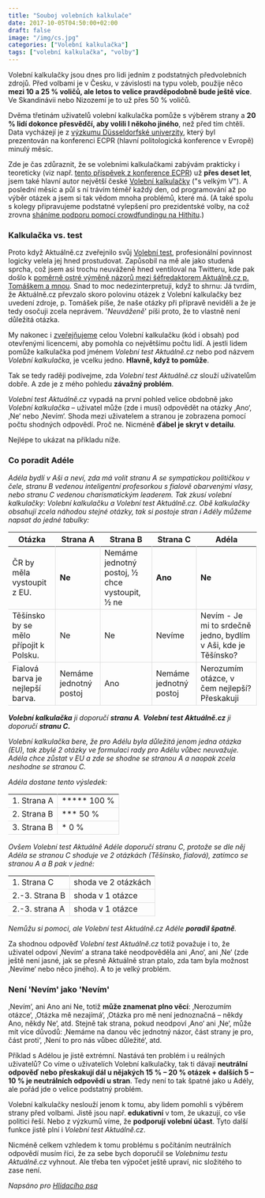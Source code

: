 ```yaml
---
title: "Souboj volebních kalkulače"
date: 2017-10-05T04:50:00+02:00
draft: false
image: "/img/cs.jpg"
categories: ["Volební kalkulačka"]
tags: ["volební kalkulačka", "volby"]
---
```

<style> td {border-bottom: 1px solid #dddddd; border-right: 1px solid #dddddd;} </style>
Volební kalkulačky jsou dnes pro lidi jedním z podstatných předvolebních zdrojů. Před volbami je v Česku, v závislosti na typu voleb, použije něco <b>mezi 10 a 25 % voličů, ale letos to velice pravděpodobně bude ještě více</b>. Ve Skandinávii nebo Nizozemí je to už přes 50 % voličů.

Dvěma třetinám uživatelů volební kalkulačka pomůže s výběrem strany a <b>20 % lidí dokonce přesvědčí, aby volili l někoho jiného</b>, než před tím chtěli. Data vycházejí je z <a href="https://ecpr.eu/Events/PaperDetails.aspx?PaperID=37081&EventID=96">výzkumu Düsseldorfské univerzity</a>, který byl prezentován na konferenci ECPR (hlavní politologická konference v Evropě) minulý měsíc.

Zde je čas zdůraznit, že se volebními kalkulačkami zabývám prakticky i teoreticky (viz např. <a href="https://ecpr.eu/Events/PaperDetails.aspx?PaperID=37097&EventID=96">tento příspěvek z konference ECPR</a>) už <b>přes deset let</b>, jsem také hlavní autor největší české <a href="https://volebnikalkulacka.cz">Volební kalkulačky</a> ("s velkým V"). A poslední měsíc a půl s ní trávím téměř každý den, od programování až po výběr otázek a jsem si tak vědom mnoha problémů, které má. (A také spolu s kolegy připravujeme podstatné vylepšení pro prezidentské volby, na což zrovna <a href="https://www.hithit.com/cs/project/4067/volebni-kalkulacka-on-steroids">sháníme podporu pomocí crowdfundingu na Hithitu</a>.)

<h3>Kalkulačka vs. test</h3>
Proto když Aktuálně.cz zveřejnilo svůj <a href="https://zpravy.aktualne.cz/domaci/volebni-test-odpovezte-na-otazky-dozvite-se-komu-dat-hlas/r~034d2064a38511e79142002590604f2e/">Volební test</a>, profesionální povinnost logicky velela jej hned prostudovat. Zapůsobil na mě ale jako studená sprcha, což jsem asi trochu neuváženě hned ventiloval na Twitteru, kde pak došlo k <a href="https://twitter.com/skopmichal/status/914775919281283072">poměrně ostré výměně názorů mezi šéfredaktorem Aktuálně.cz p. Tomáškem a mnou</a>. Snad to moc nedezinterpretuji, když to shrnu: Já tvrdím, že Aktuálně.cz převzalo skoro polovinu otázek z Volební kalkulačky bez uvedení zdroje, p. Tomášek píše, že naše otázky při přípravě neviděli a že je tedy osočuji zcela neprávem. '<i>Neuváženě</i>' píši proto, že to vlastně není důležitá otázka.

My nakonec i <a href="https://github.com/KohoVolit/vaa2012-2">zveřejňujeme</a> celou Volební kalkulačku (kód i obsah) pod otevřenými licencemi, aby pomohla co největšímu počtu lidí. A jestli lidem pomůže kalkulačka pod jménem <i>Volební test Aktuálně.cz</i> nebo pod názvem <i>Volební kalkulačka</i>, je vcelku jedno. <b>Hlavně, když to pomůže</b>.

Tak se tedy raději podívejme, zda <i>Volební test Aktuálně.cz</i> slouží uživatelům dobře. A zde je z mého pohledu <b>závažný problém</b>.

<i>Volební test Aktuálně.cz</i> vypadá na první pohled velice obdobně jako <i>Volební kalkulačka</i> – uživatel může (zde i musí) odpovědět na otázky ‚Ano‘, ‚Ne‘ nebo ‚Nevím‘. Shoda mezi uživatelem a stranou je zobrazena pomocí počtu shodných odpovědí. Proč ne. Nicméně <b>ďábel je skryt v detailu</b>.

Nejlépe to ukázat na příkladu níže.

<h3>Co poradit Adéle</h3>
<i>Adéla bydlí v Aši a neví, zda má volit stranu A se sympatickou političkou v čele, stranu B vedenou inteligentní profesorkou s fialově obarvenými vlasy, nebo stranu C vedenou charismatickým leaderem. Tak zkusí volební kalkulačky: Volební kalkulačku a Volební test Aktuálně.cz. Obě kalkulačky obsahují zcela náhodou stejné otázky, tak si postoje stran i Adély můžeme napsat do jedné tabulky:

<table>    <thead>        <tr>            <th style="font-weight:bold">                Otázka            </th>            <th style="font-weight:bold">                Strana A            </th>            <th style="font-weight:bold">                Strana B            </th>            <th style="font-weight:bold">                Strana C            </th>            <th style="font-weight:bold">                Adéla            </th>        </tr>    </thead>    <tbody>        <tr>            <td>                ČR by měla vystoupit z EU.            </td>            <td>                <b>Ne</b>            </td>            <td>                Nemáme jednotný postoj, ½ chce vystoupit, ½ ne            </td>            <td>                <b>Ano</b>            </td>            <td>                <b>Ne</b>            </td>        </tr>        <tr>            <td>                Těšínsko by se mělo přípojit k Polsku.            </td>            <td>                Ne            </td>            <td>                Ne            </td>            <td>                Nevíme            </td>            <td>                Nevím - Je mi to srdečně jedno, bydlím v Aši, kde je Těšínsko?            </td>            <tr>                <td>                    Fialová barva je nejlepší barva.                </td>                <td>                    Nemáme jednotný postoj                </td>                <td>                    Ano                </td>                <td>                    Nemáme jednotný postoj                </td>                <td>                    Nerozumím otázce, v čem nejlepší? Přeskakuji                </td>            </tr>        </tr>    </tbody></table>

<b>Volební kalkulačka</b> ji doporučí <b>stranu A</b>. <b>Volební test Aktuálně.cz</b> ji doporučí <b>stranu C.</b>

Volební kalkulačka bere, že pro Adélu byla důležitá jenom jedna otázka (EU), tak zbylé 2 otázky ve formulaci rady pro Adélu vůbec neuvažuje. Adéla chce zůstat v EU a zde se shodne se stranou A a naopak zcela neshodne se stranou C.

Adéla dostane tento výsledek:

<table style="min-width:50%">    <tbody>        <tr>            <td>                1. Strana A            </td>            <td>                ***** 100 %            </td>        </tr>        <tr>            <td>                2. Strana B            </td>            <td>                *** 50 %            </td>        </tr>        <tr>            <td>                3. Strana B            </td>            <td>                * 0 %            </td>        </tr>    </tbody></table>

Ovšem Volební test Aktuálně Adéle doporučí stranu C, protože se dle něj Adéla se stranou C shoduje ve 2 otázkách (Těšínsko, fialová), zatímco se stranou A a B pak v jedné:

<table style="min-width:50%">    <tbody>        <tr>            <td>                1. Strana C            </td>            <td>                shoda ve 2 otázkách            </td>        </tr>        <tr>            <td>                2.-3. Strana B            </td>            <td>                shoda v 1 otázce            </td>        </tr>        <tr>            <td>                2.-3. strana A            </td>            <td>                shoda v 1 otázce            </td>        </tr>    </tbody></table>

Nemůžu si pomoci, ale Volební test Aktuálně.cz Adéle <b>poradil špatně</b>.</i>

Za shodnou odpověď <i>Volební test Aktuálně.cz</i> totiž považuje i to, že uživatel odpoví ‚Nevím‘ a strana také neodpověděla ani ‚Ano‘, ani ‚Ne‘ (zde ještě není jasné, jak se přesně Aktuálně stran ptalo, zda tam byla možnost ‚Nevíme‘ nebo něco jiného). A to je velký problém.

<h3>Není 'Nevím' jako 'Nevím'</h3>
‚Nevím‘, ani Ano ani Ne, totiž <b>může znamenat plno věcí</b>: ‚Nerozumím otázce‘, ‚Otázka mě nezajímá‘, ‚Otázka pro mě není jednoznačná – někdy Ano, někdy Ne‘, atd. Stejně tak strana, pokud neodpoví ‚Ano‘ ani ‚Ne‘, může mít více důvodů: ‚Nemáme na danou věc jednotný názor, část strany je pro, část proti‘, ‚Není to pro nás vůbec důležité‘, atd.

Příklad s Adélou je jistě extrémní. Nastává ten problém i u reálných uživatelů? Co víme o uživatelích Volební kalkulačky, tak ti dávají <b>neutrální odpověď nebo přeskakují dál u nějakých 15 % – 20 % otázek + dalších 5 – 10 % je neutrálních odpovědí u stran</b>. Tedy není to tak špatné jako u Adély, ale pořád jde o velice podstatný problém.

Volební kalkulačky neslouží jenom k tomu, aby lidem pomohli s výběrem strany před volbami. Jistě jsou např. <b>edukativní</b> v tom, že ukazují, co vše politici řeší. Nebo z výzkumů víme, že <b>podporují volební účast</b>. Tyto další funkce jistě plní i <i>Volební test Aktuálně.cz</i>.

Nicméně celkem vzhledem k tomu problému s počítáním neutrálních odpovědí musím říci, že za sebe bych doporučil se <i>Volebnímu testu Aktuálně.cz</i> vyhnout. Ale třeba ten výpočet ještě upraví, nic složitého to zase není.

<i>Napsáno pro <a href="http://hlidacipes.org/souboj%E2%80%8B-%E2%80%8Bvolebnich%E2%80%8B-%E2%80%8Bkalkulacek%E2%80%8B-%E2%80%8B-%E2%80%8Bjak-cist-rady/">Hlídacího psa</i>
